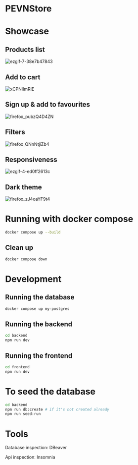 # PEVNStore

# Showcase

## Products list

![ezgif-7-38e7b47843](https://github.com/kizaski/PEVNStore/assets/81563289/428bbd86-91f0-4a6b-a0ac-e27943a25870)

## Add to cart

![xCPNIlmRIE](https://github.com/kizaski/PEVNStore/assets/81563289/07a5d9b3-8bea-457d-b668-08d9a9972032)

## Sign up & add to favourites

![firefox_pubzQ4D4ZN](https://github.com/kizaski/PEVNStore/assets/81563289/c90de2c3-77bb-4620-86ef-ca78554db650)

## Filters

![firefox_QNnNtjiZb4](https://github.com/kizaski/PEVNStore/assets/81563289/df8be3d7-cf82-4eed-848d-2d260000fb0e)

## Responsiveness

![ezgif-4-ed0ff2613c](https://github.com/kizaski/PEVNStore/assets/81563289/0c54dcb4-a2a7-4ec9-8ed5-9af3952bc968)

## Dark theme

![firefox_zJ4oaYF9t4](https://github.com/kizaski/PEVNStore/assets/81563289/5ce3afd7-aa63-4091-89e5-d1d94b0c7824)

# Running with docker compose

```sh
docker compose up --build
```

## Clean up

```sh
docker compose down
```

# Development

## Running the database

```sh
docker compose up my-postgres
```

## Running the backend

```sh
cd backend
npm run dev
```

## Running the frontend

```sh
cd frontend
npm run dev
```

# To seed the database

```sh
cd backend
npm run db:create # if it's not created already
npm run seed:run
```

# Tools

Database inspection: DBeaver

Api inspection: Insomnia

